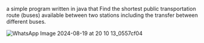 a simple program written in java that Find the shortest public transportation route (buses) available between two stations including the transfer between different buses. 

![WhatsApp Image 2024-08-19 at 20 10 13_0557cf04](https://github.com/user-attachments/assets/ace32cff-1735-4791-a248-741e6cfe7462)
